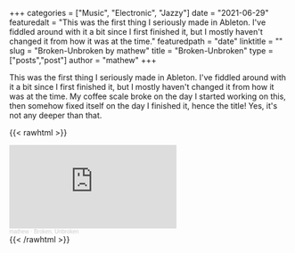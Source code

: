 +++
categories = ["Music", "Electronic", "Jazzy"]
date = "2021-06-29"
featuredalt = "This was the first thing I seriously made in Ableton. I've fiddled around with it a bit since I first finished it, but I mostly haven't changed it from how it was at the time."
featuredpath = "date"
linktitle = ""
slug = "Broken-Unbroken by mathew"
title = "Broken-Unbroken"
type = ["posts","post"]
author = "mathew"
+++

This was the first thing I seriously made in Ableton. I've fiddled around with it a bit since I first finished it, but I mostly haven't changed it from how it was at the time. My coffee scale broke on the day I started working on this, then somehow fixed itself on the day I finished it, hence the title! Yes, it's not any deeper than that.

{{< rawhtml >}}
<div class="embedded-content"><iframe width: 50%; min-width: 300px; height=auto scrolling="no" frameborder="no" allow="autoplay" src="https://w.soundcloud.com/player/?url=https%3A//api.soundcloud.com/tracks/1254631156&color=%2339a26c&auto_play=false&hide_related=false&show_comments=true&show_user=true&show_reposts=false&show_teaser=true&visual=true"></iframe><div style="font-size: 10px; color: #cccccc;line-break: anywhere;word-break: normal;overflow: hidden;white-space: nowrap;text-overflow: ellipsis; font-family: Interstate,Lucida Grande,Lucida Sans Unicode,Lucida Sans,Garuda,Verdana,Tahoma,sans-serif;font-weight: 100;"><a href="https://soundcloud.com/mathewmakesmusic" title="mathew" target="_blank" style="color: #cccccc; text-decoration: none;">mathew</a> · <a href="https://soundcloud.com/mathewmakesmusic/broken-unbroken" title="Broken, Unbroken" target="_blank" style="color: #cccccc; text-decoration: none;">Broken, Unbroken</a></div>
{{< /rawhtml >}}
